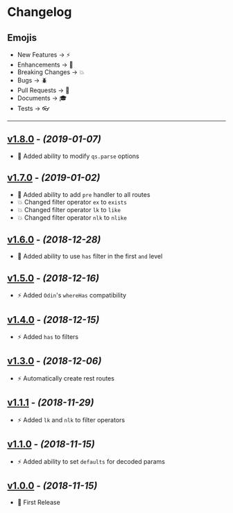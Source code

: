 # Changelog

## Emojis

- New Features -> :zap:
- Enhancements -> :star2:
- Breaking Changes -> :boom:
- Bugs -> :beetle:
- Pull Requests -> :book:
- Documents -> :mortar_board:
- Tests -> :eyeglasses:

---

## [v1.8.0](https://github.com/foxifyjs/foxify-restify-odin/releases/tag/v1.8.0) - *(2019-01-07)*

- :star2: Added ability to modify `qs.parse` options

## [v1.7.0](https://github.com/foxifyjs/foxify-restify-odin/releases/tag/v1.7.0) - *(2019-01-02)*

- :star2: Added ability to add `pre` handler to all routes
- :boom: Changed filter operator `ex` to `exists`
- :boom: Changed filter operator `lk` to `like`
- :boom: Changed filter operator `nlk` to `nlike`

## [v1.6.0](https://github.com/foxifyjs/foxify-restify-odin/releases/tag/v1.6.0) - *(2018-12-28)*

- :star2: Added ability to use `has` filter in the first `and` level

## [v1.5.0](https://github.com/foxifyjs/foxify-restify-odin/releases/tag/v1.5.0) - *(2018-12-16)*

- :zap: Added `Odin`'s `whereHas` compatibility

## [v1.4.0](https://github.com/foxifyjs/foxify-restify-odin/releases/tag/v1.4.0) - *(2018-12-15)*

- :zap: Added `has` to filters

## [v1.3.0](https://github.com/foxifyjs/foxify-restify-odin/releases/tag/v1.3.0) - *(2018-12-06)*

- :zap: Automatically create rest routes

## [v1.1.1](https://github.com/foxifyjs/foxify-restify-odin/releases/tag/v1.1.1) - *(2018-11-29)*

- :zap: Added `lk` and `nlk` to filter operators

## [v1.1.0](https://github.com/foxifyjs/foxify-restify-odin/releases/tag/v1.1.0) - *(2018-11-15)*

- :zap: Added ability to set `defaults` for decoded params

## [v1.0.0](https://github.com/foxifyjs/foxify-restify-odin/releases/tag/v1.0.0) - *(2018-11-15)*

- :tada: First Release
